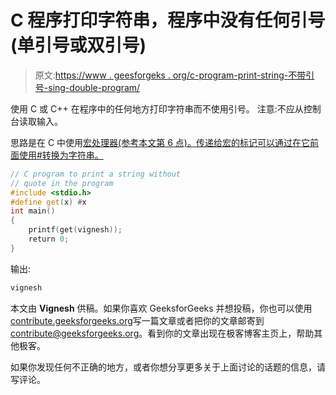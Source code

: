 # C 程序打印字符串，程序中没有任何引号(单引号或双引号)

> 原文:[https://www . geesforgeks . org/c-program-print-string-不带引号-sing-double-program/](https://www.geeksforgeeks.org/c-program-print-string-without-quote-singe-double-program/)

使用 C 或 C++ 在程序中的任何地方打印字符串而不使用引号。
注意:不应从控制台读取输入。

思路是在 C 中使用[宏处理器(参考本文第 6 点)。传递给宏的标记可以通过在它前面使用#转换为字符串。](https://www.geeksforgeeks.org/interesting-facts-preprocessors-c/)

```cpp
// C program to print a string without 
// quote in the program
#include <stdio.h>
#define get(x) #x
int main()
{
    printf(get(vignesh));
    return 0;
}
```

输出:

```cpp
vignesh

```

本文由 **Vignesh** 供稿。如果你喜欢 GeeksforGeeks 并想投稿，你也可以使用[contribute.geeksforgeeks.org](http://www.contribute.geeksforgeeks.org)写一篇文章或者把你的文章邮寄到 contribute@geeksforgeeks.org。看到你的文章出现在极客博客主页上，帮助其他极客。

如果你发现任何不正确的地方，或者你想分享更多关于上面讨论的话题的信息，请写评论。
